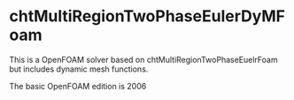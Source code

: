 # chtMultiRegionTwoPhaseEulerDyMFoam

This is a OpenFOAM solver based on chtMultiRegionTwoPhaseEuelrFoam but includes dynamic mesh functions.

The basic OpenFOAM edition is 2006
